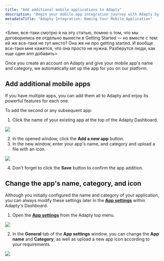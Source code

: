 ```yaml
---
title: "Add additional mobile applications to Adapty"
description: "Begin your mobile app integration journey with Adapty by naming your application and specifying its category, ensuring synchronization with App Store data. Learn how to configure and modify these details effortlessly within the Adapty Dashboard's App Settings section"
metadataTitle: "Adapty Integration: Naming Your Mobile Application"
---
```


\<Блин, все-таки смотрю я на эту статью, помню о том, что мы договорились ее отдельно вынести в Getting Started — но вместе с тем: ей же все-таки не тут место? Она же не про getting started. И вообще все-таки мне кажется, что она просто не нужна. Разберутся люди, как еще один апп добавить> 

Once you create an account on Adapty and give your mobile app's name and category, we automatically set up the app for you on our platform.

## Add additional mobile apps

If you have multiple apps, you can add them all to Adapty and enjoy its powerful features for each one.

To add the second or any subsequent app:

1. Click the name of your existing app at the top of the Adapty Dashboard.

   
<div style={{ textAlign: 'center' }}>
  <img 
    src="https://files.readme.io/cbca917-add_new_app.png" 
    style={{ width: '700px', border: '1px solid grey' }}
  />
</div>



2. In the opened window, click the **Add a new app** button.
3. In the new window, enter your app's name, and category and upload a file with an icon.

   
<div style={{ textAlign: 'center' }}>
  <img 
    src="https://files.readme.io/8a64858-name_category.png" 
    style={{ width: 'auto', border: 'none' }}
  />
</div>



4. Don't forget to click the **Save** button to confirm the app addition.

## Change the app's name, category, and icon

Although you initially configured the name and category of your application, you can always modify these settings later in the [**App settings**](https://app.adapty.io/settings/general) within Adapty's Dashboard.

1. Open the [**App settings**](https://app.adapty.io/settings/general) from the Adapty top menu.

   
<div style={{ textAlign: 'center' }}>
  <img 
    src="https://files.readme.io/26f79d5-App_settings_top_menu.png" 
    style={{ width: '700px', border: '1px solid grey' }}
  />
</div>



2. In the **General** tab of the **App settings** window, you can change the **App name** and **Category**, as well as upload a new app icon according to your requirements.






<div style={{ textAlign: 'center' }}>
  <img 
    src="https://files.readme.io/e5437a6-app_settings.png" 
    style={{ width: '7px', border: '1px solid grey' }}
  />
</div>


